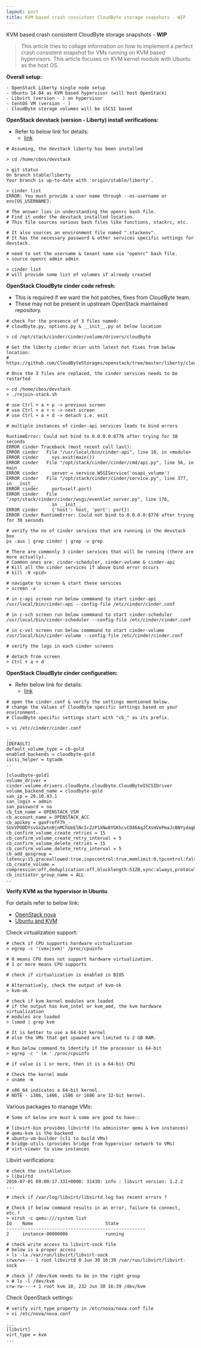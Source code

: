 ```yaml
---
layout: post
title: KVM based crash consistent CloudByte storage snapshots - WIP
---
```


KVM based crash consistent CloudByte storage snapshots - **WIP**

> This article tries to collage information on how to implement a perfect
> crash consistent snapshot for VMs running on KVM based hypervisors. This
> article focuses on KVM kernel module with Ubuntu as the host OS.

**Overall setup:**

```
- OpenStack Liberty single node setup
- Ubuntu 14.04 as KVM based hypervisor (will host OpenStack)
- Libvirt (version - ) on hypervisor
- CentOS VM (version - )
- CloudByte storage volumes will be iSCSI based
```

**OpenStack devstack (version - Liberty) install verifications:**

- Refer to below link for details:
  - [link](http://cloudbytestorages.github.io/blog/general/setup/openstack/2016/05/11/OpenStack-Configuration-With-CloudByte-Cinder-Driver.html)

```
# Assuming, the devstack liberty has been installed

> cd /home/cbos/devstack

> git status
On branch stable/liberty
Your branch is up-to-date with 'origin/stable/liberty'.

> cinder list
ERROR: You must provide a user name through --os-username or env[OS_USERNAME].

# The answer lies in understanding the openrc bash file.
# Find it under the devstack installed location.
# This file sources various bash files like functions, stackrc, etc.

# It also sources an environment file named ".stackenv".
# It has the necessary password & other services specific settings for devstack.

# need to set the username & tenant name via "openrc" bash file.
> source openrc admin admin

> cinder list
# will provide some list of volumes if already created
```

**OpenStack CloudByte cinder code refresh:**

- This is required if we want the hot patches, fixes from CloudByte team.
- These may not be present in upstream OpenStack maintained repository.

```
# check for the presence of 3 files named:
# cloudbyte.py, options.py & __init__.py at below location

> cd /opt/stack/cinder/cinder/volume/drivers/cloudbyte

# Get the liberty cinder drier with latest hot fixes from below location:
# https://github.com/CloudByteStorages/openstack/tree/master/liberty/cloudbyte

# Once the 3 files are replaced, the cinder services needs to be restarted

> cd /home/cbos/devstack
> ./rejoin-stack.sh

# use Ctrl + a + p -> previous screen
# use Ctrl + a + n -> next screen
# use Ctrl + a + d -> detach i.e. exit

# multiple instances of cinder-api services leads to bind errors

RuntimeError: Could not bind to 0.0.0.0:8776 after trying for 30 seconds
ERROR cinder Traceback (most recent call last):
ERROR cinder   File "/usr/local/bin/cinder-api", line 10, in <module>
ERROR cinder     sys.exit(main())
ERROR cinder   File "/opt/stack/cinder/cinder/cmd/api.py", line 56, in main
ERROR cinder     server = service.WSGIService('osapi_volume')
ERROR cinder   File "/opt/stack/cinder/cinder/service.py", line 377, in __init__
ERROR cinder     port=self.port)
ERROR cinder   File "/opt/stack/cinder/cinder/wsgi/eventlet_server.py", line 176, 
                 in __init__
ERROR cinder     {'host': host, 'port': port})
ERROR cinder RuntimeError: Could not bind to 0.0.0.0:8776 after trying for 30 seconds

# verify the no of cinder services that are running in the devstack box
ps -aux | grep cinder | grep -v grep

# There are commonly 3 cinder services that will be running (there are more actually).
# Common ones are: cinder-scheduler, cinder-volume & cinder-api
# Kill all the cinder services if above bind error occurs
# kill -9 <pid>

# navigate to screen & start these services
> screen -x

# in c-api screen run below commmand to start cinder-api
/usr/local/bin/cinder-api --config-file /etc/cinder/cinder.conf

# in c-sch screen run below commmand to start cinder-scheduler
/usr/local/bin/cinder-scheduler --config-file /etc/cinder/cinder.conf

# in c-vol screen run below commmand to start cinder-volume
/usr/local/bin/cinder-volume --config-file /etc/cinder/cinder.conf

# verify the logs in each cinder screens

# detach from screen
> Ctrl + a + d
```

**OpenStack CloudByte cinder configuration:**

- Refer below link for details:
  - [link](http://cloudbytestorages.github.io/blog/general/setup/openstack/2016/05/11/OpenStack-Configuration-With-CloudByte-Cinder-Driver.html)

```
# open the cinder.conf & verify the settings mentioned below.
# change the values of CloudByte specific settings based on your environment.
# CloudByte specific settings start with "cb_" as its prefix.

> vi /etc/cinder/cinder.conf

..
[DEFAULT]
default_volume_type = cb-gold
enabled_backends = cloudbyte-gold
iscsi_helper = tgtadm
..

[cloudbyte-gold]
volume_driver = cinder.volume.drivers.cloudbyte.cloudbyte.CloudByteISCSIDriver
volume_backend_name = cloudbyte-gold
san_ip = 20.10.43.1
san_login = admin
san_password = na
cb_tsm_name = OPENSTACK_VSM
cb_account_name = OPENSTACK_ACC
cb_apikey = gaxFrefF7h_-SUxVPODDYsvGxZwtn0jnMChUeElNcIcZzP1XNw8YGKhcvCO46AqJCXsHVePmaJcBNYydagREmw
cb_confirm_volume_create_retries = 15
cb_confirm_volume_create_retry_interval = 5
cb_confirm_volume_delete_retries = 15
cb_confirm_volume_delete_retry_interval = 5
cb_add_qosgroup = latency:15,graceallowed:true,iopscontrol:true,memlimit:0,tpcontrol:false,throughput:0,iops:20,networkspeed:0
cb_create_volume = compression:off,deduplication:off,blocklength:512B,sync:always,protocoltype:ISCSI,recordsize:4k
cb_initiator_group_name = ALL
..

```

**Verify KVM as the hypervisor in Ubuntu**

For details refer to below link:

- [OpenStack nova](http://docs.openstack.org/liberty/config-reference/content/kvm.html)
- [Ubuntu and KVM](https://help.ubuntu.com/community/KVM/Installation)

Check virtualization support:

```
# check if CPU supports hardware virtualization
> egrep -c '(vmx|svm)' /proc/cpuinfo

# 0 means CPU does not support hardware virtualization.
# 1 or more means CPU supports

# check if virtualization is enabled in BIOS

# Alternatively, check the output of kvm-ok
> kvm-ok

# check if kvm kernel modules are loaded
# if the output has kvm_intel or kvm_amd, the kvm hardware virtualization
# modules are loaded
> lsmod | grep kvm

# It is better to use a 64-bit kernel
# else the VMs that get spawned are limited to 2 GB RAM.

# Run below command to identify if the processor is 64-bit
> egrep -c ' lm ' /proc/cpuinfo

# if value is 1 or more, then it is a 64-bit CPU

# Check the kernel mode
> uname -m

# x86_64 indicates a 64-bit kernel.
# NOTE - i386, i486, i586 or i686 are 32-bit kernel.
```

Various packages to manage VMs:

```
# Some of below are must & some are good to have::

# libvirt-bin provides libvirtd (to administer qemu & kvm instances)
# qemu-kvm is the backend
# ubuntu-vm-builder (cli to build VMs)
# bridge-utils (provides bridge from hypervisor network to VMs)
# virt-viewer to view instances
```

Libvirt verifications:

```
# check the installation
> libvirtd
2016-07-01 09:00:17.331+0000: 31430: info : libvirt version: 1.2.2
...

# check if /var/log/libvirt/libvirtd.log has recent errors ?

# Check if below command results in an error, failure to connect, etc.?
> virsh -c qemu:///system list
Id    Name                           State
----------------------------------------------------
2     instance-00000006              running

# check write access to libvirt-sock file
# below is a proper access
> ls -la /var/run/libvirt/libvirt-sock
srwxrwx--- 1 root libvirtd 0 Jun 30 16:39 /var/run/libvirt/libvirt-sock

# check if /dev/kvm needs to be in the right group
> # ls -l /dev/kvm
crw-rw----+ 1 root kvm 10, 232 Jun 30 16:39 /dev/kvm
```

Check OpenStack settings:

```
# verify virt_type property in /etc/nova/nova.conf file
> vi /etc/nova/nova.conf

...
[libvirt]
virt_type = kvm
...
```
